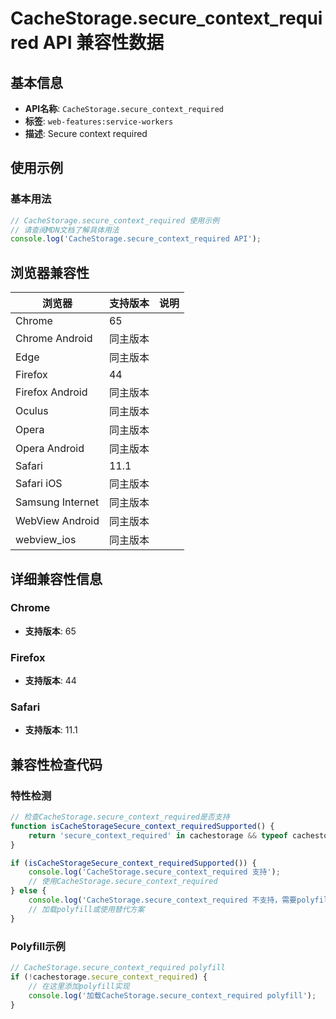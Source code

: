 # CacheStorage.secure_context_required API 兼容性数据

## 基本信息

- **API名称**: `CacheStorage.secure_context_required`
- **标签**: `web-features:service-workers`
- **描述**: Secure context required

## 使用示例

### 基本用法

```javascript
// CacheStorage.secure_context_required 使用示例
// 请查阅MDN文档了解具体用法
console.log('CacheStorage.secure_context_required API');
```

## 浏览器兼容性

| 浏览器 | 支持版本 | 说明 |
|--------|----------|------|
| Chrome | 65 |  |
| Chrome Android | 同主版本 |  |
| Edge | 同主版本 |  |
| Firefox | 44 |  |
| Firefox Android | 同主版本 |  |
| Oculus | 同主版本 |  |
| Opera | 同主版本 |  |
| Opera Android | 同主版本 |  |
| Safari | 11.1 |  |
| Safari iOS | 同主版本 |  |
| Samsung Internet | 同主版本 |  |
| WebView Android | 同主版本 |  |
| webview_ios | 同主版本 |  |

## 详细兼容性信息

### Chrome

- **支持版本**: 65

### Firefox

- **支持版本**: 44

### Safari

- **支持版本**: 11.1

## 兼容性检查代码

### 特性检测

```javascript
// 检查CacheStorage.secure_context_required是否支持
function isCacheStorageSecure_context_requiredSupported() {
    return 'secure_context_required' in cachestorage && typeof cachestorage.secure_context_required === 'function';
}

if (isCacheStorageSecure_context_requiredSupported()) {
    console.log('CacheStorage.secure_context_required 支持');
    // 使用CacheStorage.secure_context_required
} else {
    console.log('CacheStorage.secure_context_required 不支持，需要polyfill');
    // 加载polyfill或使用替代方案
}
```

### Polyfill示例

```javascript
// CacheStorage.secure_context_required polyfill
if (!cachestorage.secure_context_required) {
    // 在这里添加polyfill实现
    console.log('加载CacheStorage.secure_context_required polyfill');
}
```


